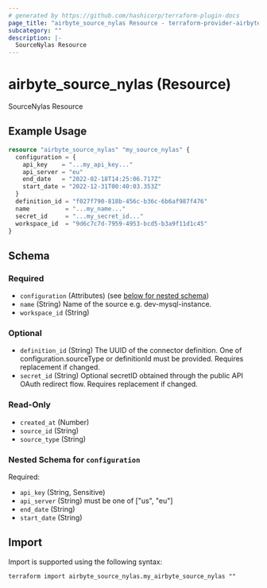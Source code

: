 ```yaml
---
# generated by https://github.com/hashicorp/terraform-plugin-docs
page_title: "airbyte_source_nylas Resource - terraform-provider-airbyte"
subcategory: ""
description: |-
  SourceNylas Resource
---
```


# airbyte_source_nylas (Resource)

SourceNylas Resource

## Example Usage

```terraform
resource "airbyte_source_nylas" "my_source_nylas" {
  configuration = {
    api_key    = "...my_api_key..."
    api_server = "eu"
    end_date   = "2022-02-18T14:25:06.717Z"
    start_date = "2022-12-31T00:40:03.353Z"
  }
  definition_id = "f027f790-818b-456c-b36c-6b6af987f476"
  name          = "...my_name..."
  secret_id     = "...my_secret_id..."
  workspace_id  = "9d6c7c7d-7959-4953-bcd5-b3a9f11d1c45"
}
```

<!-- schema generated by tfplugindocs -->
## Schema

### Required

- `configuration` (Attributes) (see [below for nested schema](#nestedatt--configuration))
- `name` (String) Name of the source e.g. dev-mysql-instance.
- `workspace_id` (String)

### Optional

- `definition_id` (String) The UUID of the connector definition. One of configuration.sourceType or definitionId must be provided. Requires replacement if changed.
- `secret_id` (String) Optional secretID obtained through the public API OAuth redirect flow. Requires replacement if changed.

### Read-Only

- `created_at` (Number)
- `source_id` (String)
- `source_type` (String)

<a id="nestedatt--configuration"></a>
### Nested Schema for `configuration`

Required:

- `api_key` (String, Sensitive)
- `api_server` (String) must be one of ["us", "eu"]
- `end_date` (String)
- `start_date` (String)

## Import

Import is supported using the following syntax:

```shell
terraform import airbyte_source_nylas.my_airbyte_source_nylas ""
```
